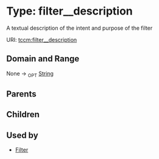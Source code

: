 
# Type: filter__description


A textual description of the intent and purpose of the filter

URI: [tccm:filter__description](https://hotecosystem.org/tccm/filter__description)


## Domain and Range

None ->  <sub>OPT</sub> [String](types/String.md)

## Parents


## Children


## Used by

 * [Filter](Filter.md)
